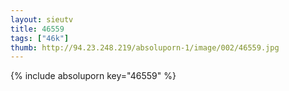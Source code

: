 ```yaml
--- 
layout: sieutv
title: 46559
tags: ["46k"]
thumb: http://94.23.248.219/absoluporn-1/image/002/46559.jpg
---
```

{% include absoluporn key="46559" %} 
